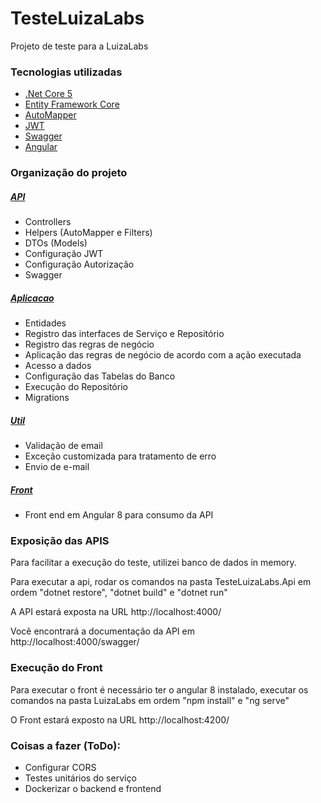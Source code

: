 # TesteLuizaLabs

Projeto de teste para a LuizaLabs

### Tecnologias utilizadas
* [.Net Core 5](https://dotnet.microsoft.com/download)
* [Entity Framework Core](https://www.nuget.org/packages/Microsoft.EntityFrameworkCore/)
* [AutoMapper](https://www.nuget.org/packages/AutoMapper.Extensions.Microsoft.DependencyInjection/)
* [JWT](https://www.nuget.org/packages/System.IdentityModel.Tokens.Jwt/)
* [Swagger](https://www.nuget.org/packages/Swashbuckle.AspNetCore/)
* [Angular](https://angularjs.org/)

### Organização do projeto
##### [API](https://github.com/thiagomotoca/TesteLuizaLabs/tree/master/Backend/TesteLuizaLabs.Api)
* Controllers
* Helpers (AutoMapper e Filters)
* DTOs (Models)
* Configuração JWT
* Configuração Autorização
* Swagger

##### [Aplicacao](https://github.com/thiagomotoca/TesteLuizaLabs/tree/master/Backend/TesteLuizaLabs.Aplicacao)
* Entidades
* Registro das interfaces de Serviço e Repositório
* Registro das regras de negócio
* Aplicação das regras de negócio de acordo com a ação executada
* Acesso a dados
* Configuração das Tabelas do Banco
* Execução do Repositório
* Migrations

##### [Util](https://github.com/thiagomotoca/TesteLuizaLabs/tree/master/Backend/TesteLuizaLabs.Lib)
* Validação de email
* Exceção customizada para tratamento de erro
* Envio de e-mail

##### [Front](https://github.com/thiagomotoca/TesteLuizaLabs/tree/master/Frontend/LuizaLabs)
* Front end em Angular 8 para consumo da API

### Exposição das APIS
Para facilitar a execução do teste, utilizei banco de dados in memory.

Para executar a api, rodar os comandos na pasta TesteLuizaLabs.Api em ordem "dotnet restore", "dotnet build" e "dotnet run"

A API estará exposta na URL http://localhost:4000/

Você encontrará a documentação da API em http://localhost:4000/swagger/

### Execução do Front
Para executar o front é necessário ter o angular 8 instalado, executar os comandos na pasta LuizaLabs em ordem "npm install" e "ng serve"

O Front estará exposto na URL http://localhost:4200/

### Coisas a fazer (ToDo):
* Configurar CORS
* Testes unitários do serviço
* Dockerizar o backend e frontend